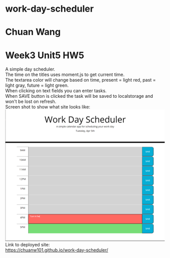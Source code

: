 # work-day-scheduler
# Chuan Wang
# Week3 Unit5 HW5
A simple day scheduler. <br>
The time on the titles uses moment.js to get current time. <br>
The textarea color will change based on time, present = light red, past = light gray, future = light green. <br>
When clicking on text fields you can enter tasks. <br>
When SAVE button is clicked the task will be saved to localstorage and won't be lost on refresh. <br>
Screen shot to show what site looks like: <br>
![Screenshot](screenshot.png)
<br>
Link to deployed site: <br>
https://chuanw101.github.io/work-day-scheduler/